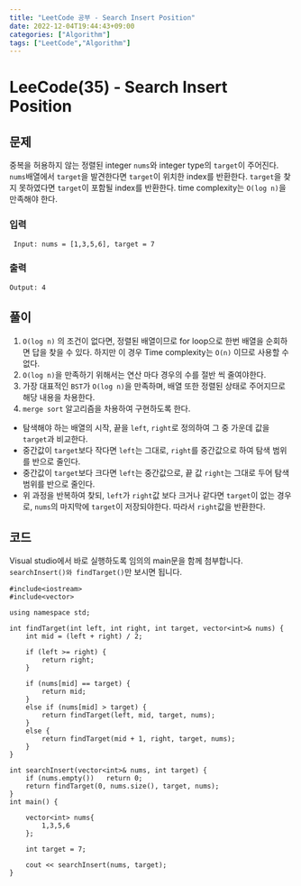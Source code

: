 ```yaml
---
title: "LeetCode 공부 - Search Insert Position"
date: 2022-12-04T19:44:43+09:00
categories: ["Algorithm"]
tags: ["LeetCode","Algorithm"]
---
```


# LeeCode(35) - Search Insert Position

## 문제
중복을 허용하지 않는 정렬된 integer `nums`와 integer type의 `target`이 주어진다. `nums`배열에서 `target`을 발견한다면 `target`이 위치한 index를 반환한다. `target`을 찾지 못하였다면 `target`이 포함될 index를 반환한다. time complexity는 `O(log n)`을 만족해야 한다.

### 입력
```
 Input: nums = [1,3,5,6], target = 7
```

### 출력
```
Output: 4
```

## 풀이
1. `O(log n)` 의 조건이 없다면, 정렬된 배열이므로 for loop으로 한번 배열을 순회하면 답을 찾을 수 있다. 하지만 이 경우 Time complexity는 `O(n)` 이므로 사용할 수 없다.
2. `O(log n)`을 만족하기 위해서는 연산 마다 경우의 수를 절반 씩 줄여야한다.
3. 가장 대표적인 `BST`가 `O(log n)`을 만족하며, 배열 또한 정렬된 상태로 주어지므로 해당 내용을 차용한다.
4. `merge sort` 알고리즘을 차용하여 구현하도록 한다. 
- 탐색해야 하는 배열의 시작, 끝을 `left`, `right`로 정의하여 그 중 가운데 값을 `target`과 비교한다.
- 중간값이 `target`보다 작다면 `left`는 그대로, `right`를 중간값으로 하여 탐색 범위를 반으로 줄인다.
- 중간값이 `target`보다 크다면 `left`는 중간값으로, 끝 값 `right`는 그대로 두어 탐색 범위를 반으로 줄인다.
- 위 과정을 반복하여 찾되, `left`가 `right`값 보다 크거나 같다면 `target`이 없는 경우로, `nums`의 마지막에 `target`이 저장되야한다. 따라서 `right`값을 반환한다.

## 코드
Visual studio에서 바로 실행하도록 임의의 main문을 함께 첨부합니다. `searchInsert()와 findTarget()`만 보시면 됩니다.
```
#include<iostream>
#include<vector>

using namespace std;

int findTarget(int left, int right, int target, vector<int>& nums) {
    int mid = (left + right) / 2;

    if (left >= right) {
        return right;
    }
    
    if (nums[mid] == target) {
        return mid;
    }
    else if (nums[mid] > target) {
        return findTarget(left, mid, target, nums);
    }
    else {
        return findTarget(mid + 1, right, target, nums);
    }
}

int searchInsert(vector<int>& nums, int target) {
    if (nums.empty())   return 0;
    return findTarget(0, nums.size(), target, nums);
}
int main() {
    
    vector<int> nums{
        1,3,5,6
    };

    int target = 7;

    cout << searchInsert(nums, target);
}
```